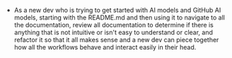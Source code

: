 -   As a new dev who is trying to get started with AI models and GitHub AI models, starting with the README.md and then using it to navigate to all the documentation, review all documentation to determine if there is anything that is not intuitive or isn't easy to understand or clear, and refactor it so that it all makes sense and a new dev can piece together how all the workflows behave and interact easily in their head.
